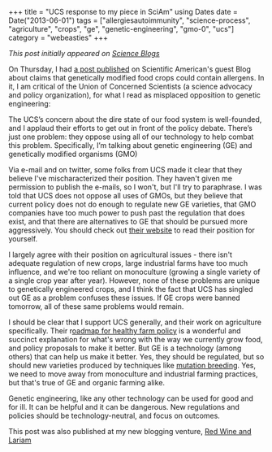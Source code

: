 +++
title = "UCS response to my piece in SciAm"
using Dates
date = Date("2013-06-01")
tags = ["allergiesautoimmunity", "science-process", "agriculture", "crops", "ge", "genetic-engineering", "gmo-0", "ucs"]
category = "webeasties"
+++

_This post initially appeared on [Science Blogs](http://scienceblogs.com/webeasties)_

On Thursday, I had [a post published](http://blogs.scientificamerican.com/guest-blog/2013/05/30/allergic-to-science-proteins-and-allergens-in-our-genetically-engineered-food/) on Scientific American's guest Blog about claims that genetically modified food crops could contain allergens. In it, I am critical of the Union of Concerned Scientists (a science advocacy and policy organization), for what I read as misplaced opposition to genetic engineering:

The UCS’s concern about the dire state of our food system is well-founded, and I applaud their efforts to get out in front of the policy debate. There’s just one problem: they oppose using all of our technology to help combat this problem. Specifically, I’m talking about genetic engineering (GE) and genetically modified organisms (GMO)

Via e-mail and on twitter, some folks from UCS made it clear that they believe I've mischaracterized their position. They haven't given me permission to publish the e-mails, so I won't, but I'll try to paraphrase. I was told that UCS does not oppose all uses of GMOs, but they believe that current policy does not do enough to regulate new GE varieties, that GMO companies have too much power to push past the regulation that does exist, and that there are alternatives to GE that should be pursued more aggressively. You should check out [their website](http://www.ucsusa.org/food_and_agriculture/our-failing-food-system/genetic-engineering/) to read their position for yourself.

I largely agree with their position on agricultural issues - there isn't adequate regulation of new crops, large industrial farms have too much influence, and we're too reliant on monoculture (growing a single variety of a single crop year after year). However, none of these problems are unique to genetically engineered crops, and I think the fact that UCS has singled out GE as a problem confuses these issues. If GE crops were banned tomorrow, all of these same problems would remain.

I should be clear that I support UCS generally, and their work on agriculture specifically. Their r[oadmap for healthy farm policy](http://blog.ucsusa.org/ucs-vision-for-healthy-farms-in-the-21st-century-agroecology-has-the-answers-12) is a wonderful and succinct explanation for what's wrong with the way we currently grow food, and policy proposals to make it better. But GE is a technology (among others) that can help us make it better. Yes, they should be regulated, but so should new varieties produced by techniques like [mutation breeding](http://en.wikipedia.org/wiki/Mutation_breeding). Yes, we need to move away from monoculture and industrial farming practices, but that's true of GE and organic farming alike.

Genetic engineering, like any other technology can be used for good and for ill. It can be helpful and it can be dangerous. New regulations and policies should be technology-neutral, and focus on outcomes.

This post was also published at my new blogging venture, [Red Wine and Lariam](http://www.redwineandlariam.com/2013/06/union-of-concerned-scientists-response-to-my-piece-in-sciam/)

